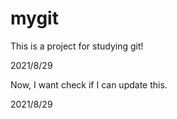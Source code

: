 # mygit
This is a project for studying git!

2021/8/29

Now, I want check if I can update this.

2021/8/29
